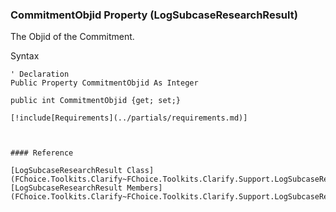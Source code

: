 ﻿### CommitmentObjid Property (LogSubcaseResearchResult)

The Objid of the Commitment.

Syntax

```vbnet
' Declaration
Public Property CommitmentObjid As Integer

public int CommitmentObjid {get; set;}

[!include[Requirements](../partials/requirements.md)]



#### Reference

[LogSubcaseResearchResult Class](FChoice.Toolkits.Clarify~FChoice.Toolkits.Clarify.Support.LogSubcaseResearchResult.md)  
[LogSubcaseResearchResult Members](FChoice.Toolkits.Clarify~FChoice.Toolkits.Clarify.Support.LogSubcaseResearchResult_members.md)